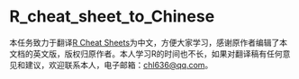 # R_cheat_sheet_to_Chinese
本任务致力于翻译[R Cheat Sheets](http://tm.durusau.net/?p=46288)为中文，方便大家学习，感谢原作者编辑了本文档的英文版，版权归原作者。本人学习R的时间也不长，如果对翻译稿有任何意见和建议，欢迎联系本人，电子邮箱：chl636@qq.com。
